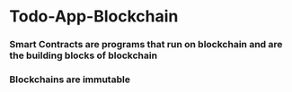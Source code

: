 # Todo-App-Blockchain

### Smart Contracts are programs that run on blockchain and are the building blocks of blockchain
### Blockchains are immutable